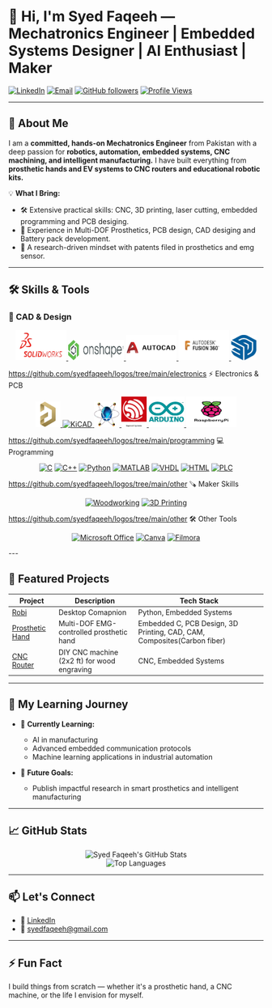 # 👋 Hi, I'm Syed Faqeeh — Mechatronics Engineer | Embedded Systems Designer | AI Enthusiast | Maker

[![LinkedIn](https://img.shields.io/badge/LinkedIn-Connect-blue?logo=linkedin)](http://www.linkedin.com/in/syed-muhammad-faqeeh-shah-08a7501a3)
[![Email](https://img.shields.io/badge/Email-Contact-red?logo=gmail)](mailto:syedfaqeeh@gmail.com)
[![GitHub followers](https://img.shields.io/github/followers/syedfaqeeh?label=Follow&style=social)](https://github.com/syedfaqeeh)
[![Profile Views](https://komarev.com/ghpvc/?username=syedfaqeeh&color=green)](https://github.com/syedfaqeeh)

---

## 🚀 About Me

I am a **committed, hands-on Mechatronics Engineer** from Pakistan with a deep passion for **robotics, automation, embedded systems, CNC machining, and intelligent manufacturing.** I have built everything from **prosthetic hands and EV systems to CNC routers and educational robotic kits.**

💡 **What I Bring:**
- 🛠️ Extensive practical skills: CNC, 3D printing, laser cutting, embedded programming and PCB desiging.
- 🤖 Experience in Multi-DOF Prosthetics, PCB design, CAD desiging and Battery pack development.
- 🚀 A research-driven mindset with patents filed in prosthetics and emg sensor.

---

## 🛠️ Skills & Tools

### 🚧 CAD & Design

<p align="center"> 
  <a href="https://www.solidworks.com/" target="_blank">
    <img src="https://raw.githubusercontent.com/syedfaqeeh/logos/main/CAD_Companese/solidworks.png" alt="SolidWorks" width="100" height="60"/>
  </a> 
  <a href="https://www.onshape.com/" target="_blank">
    <img src="https://raw.githubusercontent.com/syedfaqeeh/logos/main/CAD_Companese/Onshape.png" alt="Onshape" width="110" height="40"/>
  </a> 
  <a href="https://www.autodesk.com/products/autocad/overview" target="_blank">
    <img src="https://raw.githubusercontent.com/syedfaqeeh/logos/main/CAD_Companese/autocad.png" alt="AutoCAD" width="100" height="50"/>
  </a> 
  <a href="https://www.autodesk.com/products/fusion-360/overview" target="_blank">
    <img src="https://raw.githubusercontent.com/syedfaqeeh/logos/main/CAD_Companese/fusion.png" alt="Fusion 360" width="100" height="60"/>
  </a> 
  <a href="https://www.sketchup.com/" target="_blank">
    <img src="https://raw.githubusercontent.com/syedfaqeeh/logos/main/CAD_Companese/sketchup.png" alt="SketchUp" width="50" height="50"/>
  </a> 
</p>

https://github.com/syedfaqeeh/logos/tree/main/electronics
⚡ Electronics & PCB
<p align="center"> 
  <a href="https://www.altium.com/" target="_blank">
    <img src="https://raw.githubusercontent.com/syedfaqeeh/logos/main/electronics/altium.png" alt="Altium" width="50" height="50"/>
  </a> 
  <a href="https://www.kicad.org/" target="_blank">
    <img src="https://raw.githubusercontent.com/syedfaqeeh/logos/main/electronics/KiCad.svg" alt="KiCAD" width="100" height="50"/>
  </a> 
  <a href="https://www.labcenter.com/" target="_blank">
    <img src="https://raw.githubusercontent.com/syedfaqeeh/logos/main/electronics/proteus.png" alt="Proteus" width="50" height="50"/>
  </a> 
  <a href="https://www.espressif.com/en/products/socs/esp32" target="_blank">
    <img src="https://raw.githubusercontent.com/syedfaqeeh/logos/main/electronics/esp.png" alt="ESP32" width="50" height="60"/>
  </a> 
  <a href="https://www.arduino.cc/" target="_blank">
    <img src="https://raw.githubusercontent.com/syedfaqeeh/logos/main/electronics/arduino.png" alt="Arduino" width="70" height="60"/>
  </a> 
  <a href="https://www.raspberrypi.org/" target="_blank">
    <img src="https://raw.githubusercontent.com/syedfaqeeh/logos/main/electronics/raspberry-pi-3.png" alt="Raspberry Pi" width="100" height="60"/>
  </a> 
</p>


https://github.com/syedfaqeeh/logos/tree/main/programming
💻 Programming
<p align="center"> <a href="https://www.cprogramming.com/" target="_blank"><img src="pics/icons/c-language.svg" alt="C" width="50" height="50"/></a> <a href="https://www.cplusplus.com/" target="_blank"><img src="https://cdn.worldvectorlogo.com/logos/c.svg" alt="C++" width="50" height="50"/></a> <a href="https://www.python.org/" target="_blank"><img src="https://cdn.worldvectorlogo.com/logos/python-5.svg" alt="Python" width="50" height="50"/></a> <a href="https://www.mathworks.com/products/matlab.html" target="_blank"><img src="https://upload.wikimedia.org/wikipedia/commons/2/21/Matlab_Logo.png" alt="MATLAB" width="50" height="50"/></a> <a href="#" target="_blank"><img src="https://upload.wikimedia.org/wikipedia/commons/8/80/VHDL_logo.png" alt="VHDL" width="50" height="50"/></a> <a href="https://developer.mozilla.org/en-US/docs/Web/HTML" target="_blank"><img src="https://cdn.worldvectorlogo.com/logos/html-1.svg" alt="HTML" width="50" height="50"/></a> <a href="#" target="_blank"><img src="https://upload.wikimedia.org/wikipedia/commons/1/14/Siemens_logo.svg" alt="PLC" width="50" height="50"/></a> </p>

https://github.com/syedfaqeeh/logos/tree/main/other
🪚 Maker Skills
<p align="center"> <a href="https://github.com/AleksaHeler/woodworking" target="_blank"><img src="pics/icons/woodworking.png" alt="Woodworking" width="50" height="50"/></a> <a href="https://www.klipper3d.org/" target="_blank"><img src="pics/icons/3dprint.svg" alt="3D Printing" width="50" height="50"/></a> </p>


https://github.com/syedfaqeeh/logos/tree/main/other
🛠️ Other Tools
<p align="center"> <a href="https://www.microsoft.com/en-us/microsoft-365" target="_blank"><img src="https://cdn.worldvectorlogo.com/logos/microsoft-office-2013.svg" alt="Microsoft Office" width="50" height="50"/></a> <a href="https://www.canva.com/" target="_blank"><img src="https://cdn.worldvectorlogo.com/logos/canva-1.svg" alt="Canva" width="50" height="50"/></a> <a href="https://filmora.wondershare.com/" target="_blank"><img src="https://upload.wikimedia.org/wikipedia/commons/0/0b/Filmora_Logo.png" alt="Filmora" width="50" height="50"/></a> </p>
---

## 🚧 Featured Projects

| Project | Description | Tech Stack |
|---------|-------------|------------|
| [Robi ](https://github.com/syedfaqeeh/Robi-Desktop-Companion) | Desktop Comapnion | Python, Embedded Systems |
| [Prosthetic Hand](https://github.com/syedfaqeeh/Prosthetic-Hand) | Multi-DOF EMG-controlled prosthetic hand | Embedded C, PCB Design, 3D Printing, CAD, CAM, Composites(Carbon fiber) |
| [CNC Router](https://github.com/syedfaqeeh/cnc-router) | DIY CNC machine (2x2 ft) for wood engraving | CNC, Embedded Systems |


---

## 🎯 My Learning Journey

- 🌱 **Currently Learning:**  
  - AI in manufacturing  
  - Advanced embedded communication protocols  
  - Machine learning applications in industrial automation  

- 🛫 **Future Goals:**  
  - Publish impactful research in smart prosthetics and intelligent manufacturing  


---

## 📈 GitHub Stats

<div align="center">

![Syed Faqeeh's GitHub Stats](https://github-readme-stats.vercel.app/api?username=syedfaqeeh&show_icons=true&theme=radical)  
![Top Languages](https://github-readme-stats.vercel.app/api/top-langs/?username=syedfaqeeh&layout=compact&theme=radical)

</div>

---

## 📫 Let's Connect

- 🔗 [LinkedIn](http://www.linkedin.com/in/syed-muhammad-faqeeh-shah-08a7501a3)
- 📧 syedfaqeeh@gmail.com

---

## ⚡ Fun Fact

I build things from scratch — whether it's a prosthetic hand, a CNC machine, or the life I envision for myself.


